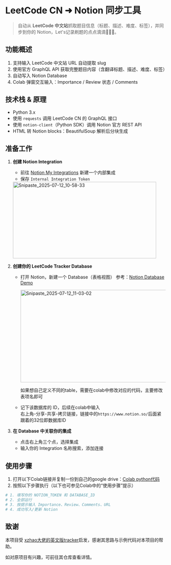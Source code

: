 # LeetCode CN ➜ Notion 同步工具

> 自动从 **LeetCode 中文站**抓取题目信息（标题、描述、难度、标签），并同步到你的 Notion，Let's记录刷题的点点滴滴🧑‍🤝‍🧑。

## 功能概述

1. 支持输入 LeetCode 中文站 URL 自动提取 slug  
2. 使用官方 GraphQL API 获取完整题目内容（含翻译标题、描述、难度、标签）  
3. 自动写入 Notion Database  
4. Colab 弹窗交互输入：Importance / Review 状态 / Comments

## 技术栈 & 原理

- Python 3.x
- 使用 `requests` 调用 LeetCode CN 的 GraphQL 接口
- 使用 `notion-client`（Python SDK）调用 Notion 官方 REST API
- HTML 转 Notion blocks：BeautifulSoup 解析后分块生成

## 准备工作

1. **创建 Notion Integration**  
   - 前往 [Notion My Integrations](https://www.notion.com/my-integrations) 新建一个内部集成  
   - 保存 `Internal Integration Token`
   <img width="450" height="240" alt="Snipaste_2025-07-12_10-58-33" src="https://github.com/user-attachments/assets/79e2e8b0-3f56-48c2-b762-a3d951e90d83" />


2. **创建你的 LeetCode Tracker Database**
   - 打开 Notion，新建一个 Database（表格视图）
     参考：[Notion Database Demo](https://held-cress-aa2.notion.site/ebd/22ea5250489c80869851e6fac66ca7dc?v=22ea5250489c81238de0000c775032d6)
     
     <img width="750" height="290" alt="Snipaste_2025-07-12_11-03-02" src="https://github.com/user-attachments/assets/778e7403-6b98-4b58-b18a-745375a19f4d" />
     
     如果想自己定义不同的table，需要在colab中修改对应的代码，主要修改表项名即可
   - 记下该数据库的 ID，后续在colab中输入  
右上角-分享-共享-拷贝链接，链接中的`https://www.notion.so/`后面紧跟着的32位即数据库ID

3. **在 Database 中关联你的集成**
   - 点击右上角三个点，选择集成
   - 输入你的 Integration 名称搜索，添加连接
     


## 使用步骤

1. 打开以下Colab链接并复制一份到自己的google drive：[Colab python代码](https://colab.research.google.com/drive/1S5_OcN1mXaemD7RlXbCeJMNr0t2G1vEb?usp=sharing)
2. 按照以下步骤执行（以下也可参见Colab中的“使用步骤”提示）
```bash
# 1. 填写你的 NOTION_TOKEN 和 DATABASE_ID
# 2. 全部运行
# 3. 按提示输入 Importance、Review、Comments、URL
# 4. 成功写入/更新 Notion
```
## 致谢

本项目受 [xzhao大佬的英文版tracker](https://github.com/xzhao11/leetcode_to_notion)启发，感谢其思路与示例代码对本项目的帮助。

如对原项目有兴趣，可前往其仓库查看详情。

